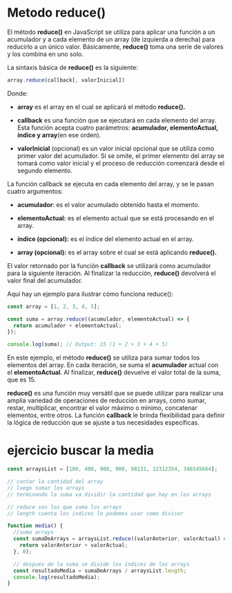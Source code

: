 # Metodo reduce()
El método **reduce()** en JavaScript se utiliza para aplicar una función a un acumulador y a cada elemento de un array (de izquierda a derecha) para reducirlo a un único valor. Básicamente, **reduce()** toma una serie de valores y los combina en uno solo.

La sintaxis básica de **reduce()** es la siguiente:

```js
array.reduce(callback[, valorInicial])
```

Donde:

* **array** es el array en el cual se aplicará el método **reduce().**

* **callback** es una función que se ejecutará en cada elemento del array. Esta función acepta cuatro parámetros: **acumulador, elementoActual, índice y array**(en ese orden).

* **valorInicial** (opcional) es un valor inicial opcional que se utiliza como primer valor del acumulador. Si se omite, el primer elemento del array se tomará como valor inicial y el proceso de reducción comenzará desde el segundo elemento.

La función callback se ejecuta en cada elemento del array, y se le pasan cuatro argumentos:

* **acumulador**: es el valor acumulado obtenido hasta el momento.

* **elementoActual:** es el elemento actual que se está procesando en el array.

* **índice (opcional):** es el índice del elemento actual en el array.

* **array (opcional):** es el array sobre el cual se está aplicando **reduce().**

El valor retornado por la función **callback** se utilizará como acumulador para la siguiente iteración. Al finalizar la reducción, **reduce()** devolverá el valor final del acumulador.

Aquí hay un ejemplo para ilustrar cómo funciona reduce():

```js
const array = [1, 2, 3, 4, 5];

const suma = array.reduce((acumulador, elementoActual) => {
  return acumulador + elementoActual;
});

console.log(suma); // Output: 15 (1 + 2 + 3 + 4 + 5)
```

En este ejemplo, el método **reduce()** se utiliza para sumar todos los elementos del array. En cada iteración, se suma el **acumulador** actual con el **elementoActual**. Al finalizar, **reduce()** devuelve el valor total de la suma, que es 15.

**reduce()** es una función muy versátil que se puede utilizar para realizar una amplia variedad de operaciones de reducción en arrays, como sumar, restar, multiplicar, encontrar el valor máximo o mínimo, concatenar elementos, entre otros. La función **callback** le brinda flexibilidad para definir la lógica de reducción que se ajuste a tus necesidades específicas.

# ejercicio buscar la media

```js
const arraysList = [100, 400, 900, 900, 98131, 12312354, 346545664];

// contar la cantidad del array
// luego sumar los arrays
// terminando la suma va dividir la cantidad que hay en los arrays

// reduce son los que suma los arrays
// length cuenta los indices lo podemos usar como divisor

function media() {
  //suma arrays
  const sumaDeArrays = arraysList.reduce((valorAnterior, valorActual) => {
    return valorAnterior + valorActual;
  }, 0);

  // despues de la suma se divide los indices de los arrays
  const resultadoMedia = sumaDeArrays / arraysList.length;
  console.log(resultadoMedia);
}
```
